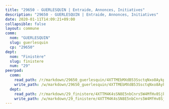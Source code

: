 ```yaml
---
title: "29650 - GUERLESQUIN | Entraide, Annonces, Initiatives"
description: "29650 - GUERLESQUIN | Entraide, Annonces, Initiatives"
date: 2020-01-11T14:09:21+09:00
collapsible: false
layout: commune
comm:
  nom: "GUERLESQUIN"
  slug: guerlesquin
  cp: "29650"
dept:
  nom: "Finistère"
  slug: finistere
  num: "29"
peerpad:
  comm:
    read_path: /r/markdown/29650_guerlesquin/4XTTMEbMXdB53SsctqNxo8Aykpn8SpZTfcchqPsEGnT6rrf7K
    write_path: /w/markdown/29650_guerlesquin/4XTTMEbMXdB53SsctqNxo8Aykpn8SpZTfcchqPsEGnT6rrf7K-K3TgUiFP4o9gny5VpXSD3xAEBEgbmGgRouJ6oBnLFSnPxV6YfkrUJ98qgFzioGzZ55duPVcHArx1ge7weYdc5hdAeCUTftcWmXed8A7ocUuDk7a9p4u3eNdyJYxZxeoeYeB1RTrV
  dept:
    read_path: /r/markdown/29_finistere/4XTTM4K4sSN8E5nbCnrs5W4MfHv8SjkZXZkMiZwJKZCUFreuC
    write_path: /w/markdown/29_finistere/4XTTM4K4sSN8E5nbCnrs5W4MfHv8SjkZXZkMiZwJKZCUFreuC-K3TgUmttHvLKDBu5vxQ3oPzTia91UxXiaB3vEFjsHJiDiJD9aQfr6ibvcPa75Eo3oX7ob78s9tVxCKrtPM9bLAmDziVCSFjEgZbp3rqL8Ji8Q5aZhxfTcqkGX75WxHS6TQxtiQQ6
---
```


